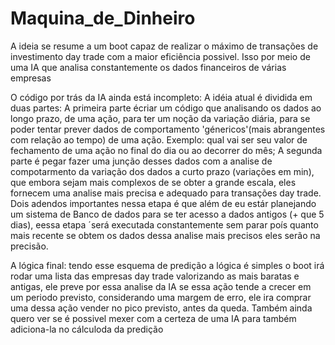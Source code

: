 # Maquina_de_Dinheiro
 A ideia se resume a um boot capaz de realizar o máximo de transações de investimento day trade com a maior eficiência possivel. Isso por meio de uma IA que analisa constantemente os dados financeiros de várias empresas

O código por trás da IA ainda está incompleto:
 A idéia atual é dividida em duas partes:
 A primeira parte écriar um código que analisando os dados ao longo prazo, de uma ação, para ter um noção da variação diária, para se poder tentar prever dados  de comportamento 'génericos'(mais abrangentes com relação ao tempo) de uma ação. Exemplo: qual vai ser seu valor de fechamento de uma ação no final do dia ou ao  decorrer do mês;
 A segunda parte é pegar fazer uma junção desses dados com a analise de compotarmento da variação dos dados a curto prazo (variações em min), que embora sejam mais complexos de se obter a grande escala, eles fornecem uma analise mais precisa e adequado para transações day trade. Dois adendos importantes nessa etapa é que além de eu estár planejando um sistema de Banco de dados para se ter acesso a dados antigos (+ que 5 dias), eessa etapa ´será executada constantemente sem parar poís quanto mais recente se obtem os dados dessa analise mais precisos eles serão na precisão.
 
A lógica final: tendo esse esquema de predição a lógica é simples o boot irá rodar uma lista das empresas day trade valorizando as mais baratas e antigas, ele preve por essa analise da IA se essa ação tende a crecer em um periodo previsto, considerando uma margem de erro, ele ira comprar uma dessa ação vender no pico previsto, antes da queda. Também ainda quero ver se é possivel mexer com a certeza de uma IA para também adiciona-la no cálculoda da predição
